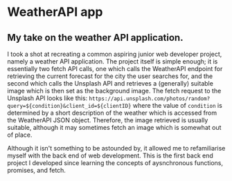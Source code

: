 # WeatherAPI app

## My take on the weather API application.

I took a shot at recreating a common aspiring junior web developer project, namely a weather API application. The project itself is simple enough; it is essentially two fetch API calls, one which calls the WeatherAPI endpoint for retrieving the current forecast for the city the user searches for, and the second which calls the Unsplash API and retrieves a (generally) suitable image which is then set as the background image. The fetch request to the Unsplash API looks like this: `https://api.unsplash.com/photos/random?query=${condition}&client_id=${clientID}` where the value of `condition` is determined by a short description of the weather which is accessed from the WeatherAPI JSON object. Therefore, the image retrieved is usually suitable, although it may sometimes fetch an image which is somewhat out of place.

Although it isn't something to be astounded by, it allowed me to refamiliarise myself with the back end of web development. This is the first back end project I developed since learning the concepts of aysnchronous functions, promises, and fetch.  
